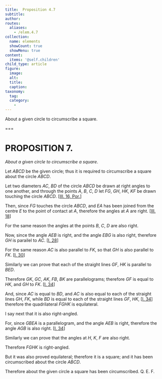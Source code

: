 ```yaml
---
title:  Proposition 4.7
subtitle: 
author:
routes:
  aliases:
    - /elem.4.7
collection:
  name: elements
  showCount: true
  showMenu: true
content:
  items: '@self.children'
child_type: article
figure:
  image:
  alt:
  title:
  caption:
taxonomy:
  tag:
  category:
    - 
---
```


<p><emph>About a given circle to circumscribe a square</emph>. </p>

===

<h1>PROPOSITION 7.</h1>
<p><em>About a given circle to circumscribe a square</em>. </p>

<p>Let <em>ABCD</em> be the given circle; thus it is required to circumscribe a square about the circle <em>ABCD</em>. </p>

<p>Let two diameters <em>AC</em>, <em>BD</em> of the circle <em>ABCD</em> be drawn at right angles to one another, and through the points <em>A</em>, <em>B</em>, <em>C</em>, <em>D</em> let <em>FG</em>, <em>GH</em>, <em>HK</em>, <em>KF</em> be drawn touching the circle <em>ABCD</em>. [<a href="/elem.3.16.p.1">III. 16, Por.</a>] 
      </p>

<p>Then, since <em>FG</em> touches the circle <em>ABCD</em>, and <em>EA</em> has been joined from the centre <em>E</em> to the point of contact at <em>A</em>, <span class="center">therefore the angles at <em>A</em> are right. [<a href="/elem.3.18">III. 18</a>]</span>
      </p>

<p>For the same reason <span class="center">the angles at the points <em>B</em>, <em>C</em>, <em>D</em> are also right.</span>
      </p>

<p>Now, since the angle <em>AEB</em> is right, and the angle <em>EBG</em> is also right, <span class="center">therefore <em>GH</em> is parailel to <em>AC</em>. [<a href="/elem.1.28">I. 28</a>]</span>
       <pb n="93"/></p>

<p>For the same reason <span class="center"><em>AC</em> is also parallel to <em>FK</em>, so that <em>GH</em> is also parallel to <em>FK</em>. [<a href="/elem.1.30">I. 30</a>]</span>
      </p>

<p>Similarly we can prove that <span class="center">each of the straight lines <em>GF</em>, <em>HK</em> is parallel to <em>BED</em>.</span>
      </p>

<p>Therefore <em>GK</em>, <em>GC</em>, <em>AK</em>, <em>FB</em>, <em>BK</em> are parallelograms; therefore <em>GF</em> is equal to <em>HK</em>, and <em>GH</em> to <em>FK</em>. [<a href="/elem.1.34">I. 34</a>] </p>

<p>And, since <em>AC</em> is equal to <em>BD</em>, and <em>AC</em> is also equal to each of the straight lines <em>GH</em>, <em>FK</em>, <span class="center">while <em>BD</em> is equal to each of the straight lines <em>GF</em>, <em>HK</em>, [<a href="/elem.1.34">I. 34</a>] therefore the quadrilateral <em>FGHK</em> is equilateral.</span>
      </p>

<p>I say next that it is also right-angled. </p>

<p>For, since <em>GBEA</em> is a parallelogram, and the angle <em>AEB</em> is right, therefore the angle <em>AGB</em> is also right. [<a href="/elem.1.34">I. 34</a>] </p>

<p>Similarly we can prove that <span class="center">the angles at <em>H</em>, <em>K</em>, <em>F</em> are also right.</span>
      </p>

<p>Therefore <em>FGHK</em> is right-angled. </p>

<p>But it was also proved equilateral; <span class="center">therefore it is a square;</span> and it has been circumscribed about the circle <em>ABCD</em>. </p>

<p>Therefore about the given circle a square has been circumscribed. Q. E. F.</p>
